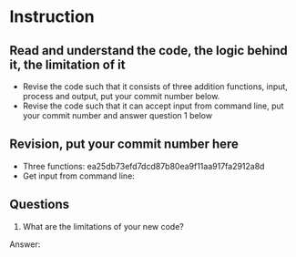 ﻿# Instruction

## Read and understand the code, the logic behind it, the limitation of it
* Revise the code such that it consists of three addition functions, input, process and output, put your commit number below.
* Revise the code such that it can accept input from command line, put your commit number and answer question 1 below

## Revision, put your commit number here
* Three functions:  ea25db73efd7dcd87b80ea9f11aa917fa2912a8d
* Get input from command line:  

## Questions
1. What are the limitations of your new code?

Answer: